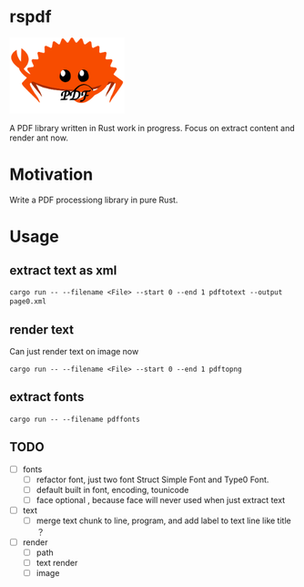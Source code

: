 # rspdf

<img src="./doc/images/rspdf.png" alt="rspdf" style="width:40%;" />

A PDF library written in Rust work in progress. Focus on extract content and render ant now.

# Motivation
Write a PDF processiong library in pure Rust.

# Usage

## extract text as xml

```
cargo run -- --filename <File> --start 0 --end 1 pdftotext --output page0.xml 
```

## render text
Can just render text on image now

```
cargo run -- --filename <File> --start 0 --end 1 pdftopng 
```

## extract  fonts
```
cargo run -- --filename pdffonts
```


## TODO
- [ ] fonts
  - [ ] refactor font, just two font Struct Simple Font and Type0 Font.
  - [ ] default built in font, encoding, tounicode
  - [ ] face optional , because face will never used when just extract text

- [ ] text
  - [ ] merge text chunk to line, program, and add label to text line like title ？

- [ ] render
  - [ ] path
  - [ ] text render
  - [ ] image
